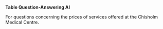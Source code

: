 **Table Question-Answering AI**

For questions concerning the prices of services offered at the Chisholm Medical Centre.
